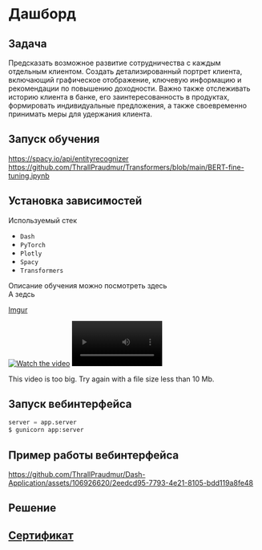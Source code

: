 # Дашборд
## Задача
Предсказать возможное развитие сотрудничества с каждым отдельным клиентом.
Создать детализированный портрет клиента, включающий графическое отображение, ключевую информацию и рекомендации по повышению доходности.
Важно также отслеживать историю клиента в банке, его заинтересованность в продуктах, формировать индивидуальные предложения, а также своевременно принимать меры для удержания клиента.
## Запуск обучения
https://spacy.io/api/entityrecognizer
https://github.com/ThrallPraudmur/Transformers/blob/main/BERT-fine-tuning.ipynb
## Установка зависимостей
Используемый стек
* `Dash`
* `PyTorch`
* `Plotly`
* `Spacy`
* `Transformers`

Описание обучения можно посмотреть здесь </br>
А зедсь

[Imgur](https://img.doerig.dev/)


[![Watch the video](https://img.youtube.com/vi/T-D1KVIuvjA/maxresdefault.jpg)](https://youtu.be/T-D1KVIuvjA)
<video src='your URL here' width=180/>

This video is too big. Try again with a file size less than 10 Mb.

## Запуск вебинтерфейса
```python
server = app.server
$ gunicorn app:server
```
## Пример работы вебинтерфейса
https://github.com/ThrallPraudmur/Dash-Application/assets/106926620/2eedcd95-7793-4e21-8105-bdd119a8fe48
## Решение
## [Сертификат](https://github.com/ThrallPraudmur/Dash-Application/blob/main/%D0%9B%D0%B8%D0%B3%D0%B0_%D0%A1%D0%B5%D1%80%D1%82%D0%B8%D1%84%D0%B8%D0%BA%D0%B0%D1%82.jpg)


